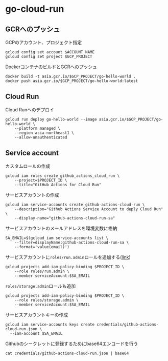 # go-cloud-run
## GCRへのプッシュ
GCPのアカウント、プロジェクト指定
```
gcloud config set account $ACCOUNT_NAME
gcloud config set project $GCP_PROJECT
```

DockerコンテナのビルドとGCRへのプッシュ
```
docker build -t asia.gcr.io/$GCP_PROJECT/go-hello-world .
docker push asia.gcr.io/$GCP_PROJECT/go-hello-world:latest
```

## Cloud Run
Cloud Runへのデプロイ
```
gcloud run deploy go-hello-world --image asia.gcr.io/$GCP_PROJECT/go-hello-world \
    --platform managed \
    --region asia-northeast1 \
    --allow-unauthenticated
```

## Service account
カスタムロールの作成
```
gcloud iam roles create github_actions_cloud_run \
    --project=$PROJECT_ID \
    --title="GitHub Actions for Cloud Run"
```

サービスアカウントの作成
```
gcloud iam service-accounts create github-actions-cloud-run \
    --description="Github Actions Service Account to deply Cloud Run" \
    --display-name="github-actions-cloud-run-sa"
```

サービスアカウントのメールアドレスを環境変数に格納
```
SA_EMAIL=$(gcloud iam service-accounts list \
    --filter=displayName:github-actions-cloud-run-sa \
    --format='value(email)')
```

サービスアカウントに```roles/run.admin```ロールを追加する([link](https://cloud.google.com/run/docs/reference/iam/roles#gcloud))
```
gcloud projects add-iam-policy-binding $PROJECT_ID \
    --role roles/run.admin \
    --member serviceAccount:$SA_EMAIL
```

```roles/storage.admin```ロールも追加
```
gcloud projects add-iam-policy-binding $PROJECT_ID \
    --role roles/storage.admin \
    --member serviceAccount:$SA_EMAIL
```

サービスアカウントキーの作成
```
gcloud iam service-accounts keys create credentials/github-actions-cloud-run.json \
  --iam-account $SA_EMAIL
```

Githubのシークレットに登録するためにbase64エンコードを行う
```
cat credentials/github-actions-cloud-run.json | base64
```